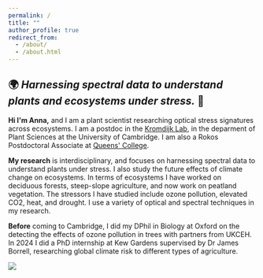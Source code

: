 ```yaml
---
permalink: /
title: ""
author_profile: true
redirect_from: 
  - /about/
  - /about.html
---
```

## :earth_africa: *Harnessing spectral data to understand plants and ecosystems under stress.* :herb:

**Hi I'm Anna,** and I am a plant scientist researching optical stress signatures across ecosystems. I am a postdoc in the [Kromdijk Lab](https://www.plantsci.cam.ac.uk/research/groups/environmental-plant-physiology), in the deparment of Plant Sciences at the University of Cambridge. I am also a Rokos Postdoctoral Associate at [Queens' College](https://www.queens.cam.ac.uk/). 

**My research** is interdisciplinary, and focuses on harnessing spectral data to understand plants under stress. I also study the future effects of climate change on ecosystems. In terms of ecosystems I have worked on deciduous forests, steep-slope agriculture, and now work on peatland vegetation. The stressors I have studied include ozone pollution, elevated CO2, heat, and drought. I use a variety of optical and spectral techniques in my research. 

**Before** coming to Cambridge, I did my DPhil in Biology at Oxford on the detecting the effects of ozone pollution in trees with partners from UKCEH. In 2024 I did a PhD internship at Kew Gardens supervised by Dr James Borrell, researching global climate risk to different types of agriculture. 


<img src="/images/BES_Poster_2.png" /> 

